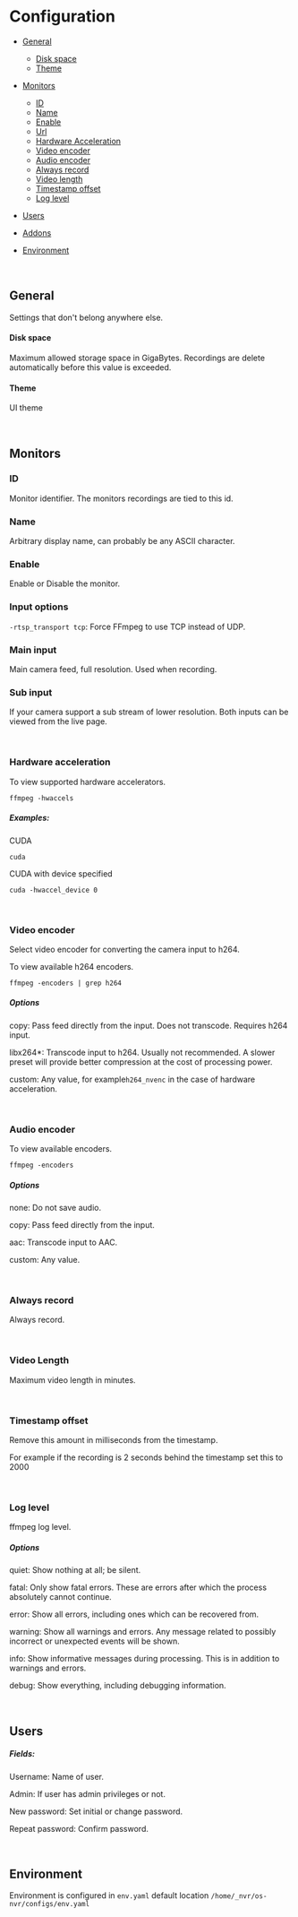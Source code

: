 # Configuration

- [General](#general)
	- [Disk space](#disk-space)
	- [Theme](#theme)
	
- [Monitors](#monitors)
	- [ID](#id)
	- [Name](#name)
	- [Enable](#enable)
	- [Url](#url)
	- [Hardware Acceleration](#hardware-acceleration)
	- [Video encoder](#video-encoder)
	- [Audio encoder](#audio-encoder)
	- [Always record](#always-record)
	- [Video length](#video-length)
	- [Timestamp offset](#timestamp-offset)
	- [Log level](#log-level)

- [Users](#users)
- [Addons](#addons)
- [Environment](#environment)

<br>

## General
Settings that don't belong anywhere else.

#### Disk space
Maximum allowed storage space in GigaBytes. Recordings are delete automatically before this value is exceeded.

#### Theme
UI theme

<br>

## Monitors

### ID
Monitor identifier. The monitors recordings are tied to this id.

### Name
Arbitrary display name, can probably be any ASCII character.

### Enable
Enable or Disable the monitor.

### Input options

`-rtsp_transport tcp`: Force FFmpeg to use TCP instead of UDP.


### Main input
Main camera feed, full resolution. Used when recording.

### Sub input
If your camera support a sub stream of lower resolution. Both inputs can be viewed from the live page.

<br>


### Hardware acceleration
To view supported hardware accelerators.

	ffmpeg -hwaccels

##### Examples:
CUDA

	cuda

CUDA with device specified

	cuda -hwaccel_device 0

<br>

### Video encoder
Select video encoder for converting the camera input to h264. 

To view available h264 encoders.

	ffmpeg -encoders | grep h264

##### Options
copy: Pass feed directly from the input. Does not transcode. Requires h264 input.

libx264*: Transcode input to h264. Usually not recommended. A slower preset will provide better compression at the cost of processing power.

custom: Any value, for example`h264_nvenc` in the case of hardware acceleration.

<br>

### Audio encoder
To view available encoders.

	ffmpeg -encoders

##### Options
none: Do not save audio.

copy: Pass feed directly from the input.

aac: Transcode input to AAC.

custom: Any value.

<br>

### Always record
Always record.

<br>

### Video Length
Maximum video length in minutes.

<br>

### Timestamp offset
Remove this amount in milliseconds from the timestamp. 

For example if the recording is 2 seconds behind the timestamp set this to 2000

<br>

### Log level
ffmpeg log level.

##### Options
quiet: Show nothing at all; be silent.

fatal: Only show fatal errors. These are errors after which the process absolutely cannot continue. 

error: Show all errors, including ones which can be recovered from.

warning: Show all warnings and errors. Any message related to possibly incorrect or unexpected events will be shown.

info: Show informative messages during processing. This is in addition to warnings and errors.

debug: Show everything, including debugging information.

<br>

## Users
##### Fields: 

Username: Name of user.

Admin: If user has admin privileges or not.

New password: Set initial or change password.

Repeat password: Confirm password.


<br>


## Environment 

Environment is configured in `env.yaml` default location `/home/_nvr/os-nvr/configs/env.yaml`
